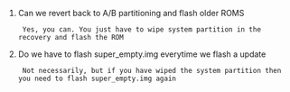 1) Can we revert back to A/B partitioning and flash older ROMS

        Yes, you can. You just have to wipe system partition in the recovery and flash the ROM

2) Do we have to flash super_empty.img everytime we flash a update

        Not necessarily, but if you have wiped the system partition then you need to flash super_empty.img again
